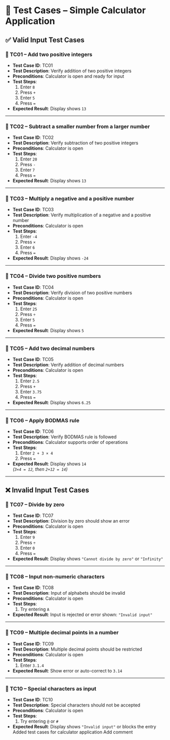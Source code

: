 # 🧪 Test Cases – Simple Calculator Application
## ✅ Valid Input Test Cases
### 🔹 TC01 – Add two positive integers
- **Test Case ID**: TC01  
- **Test Description**: Verify addition of two positive integers  
- **Preconditions**: Calculator is open and ready for input  
- **Test Steps**:
  1. Enter `8`
  2. Press `+`
  3. Enter `5`
  4. Press `=`
- **Expected Result**: Display shows `13`

---

### 🔹 TC02 – Subtract a smaller number from a larger number
- **Test Case ID**: TC02  
- **Test Description**: Verify subtraction of two positive integers  
- **Preconditions**: Calculator is open  
- **Test Steps**:
  1. Enter `20`
  2. Press `-`
  3. Enter `7`
  4. Press `=`
- **Expected Result**: Display shows `13`

---

### 🔹 TC03 – Multiply a negative and a positive number
- **Test Case ID**: TC03  
- **Test Description**: Verify multiplication of a negative and a positive number  
- **Preconditions**: Calculator is open  
- **Test Steps**:
  1. Enter `-4`
  2. Press `×`
  3. Enter `6`
  4. Press `=`
- **Expected Result**: Display shows `-24`

---

### 🔹 TC04 – Divide two positive numbers
- **Test Case ID**: TC04  
- **Test Description**: Verify division of two positive numbers  
- **Preconditions**: Calculator is open  
- **Test Steps**:
  1. Enter `25`
  2. Press `÷`
  3. Enter `5`
  4. Press `=`
- **Expected Result**: Display shows `5`

---

### 🔹 TC05 – Add two decimal numbers
- **Test Case ID**: TC05  
- **Test Description**: Verify addition of decimal numbers  
- **Preconditions**: Calculator is open  
- **Test Steps**:
  1. Enter `2.5`
  2. Press `+`
  3. Enter `3.75`
  4. Press `=`
- **Expected Result**: Display shows `6.25`

---

### 🔹 TC06 – Apply BODMAS rule
- **Test Case ID**: TC06  
- **Test Description**: Verify BODMAS rule is followed  
- **Preconditions**: Calculator supports order of operations  
- **Test Steps**:
  1. Enter `2 + 3 × 4`
  2. Press `=`
- **Expected Result**: Display shows `14`  
  _(`3×4 = 12`, then `2+12 = 14`)_

---

## ❌ Invalid Input Test Cases

### 🔹 TC07 – Divide by zero
- **Test Case ID**: TC07  
- **Test Description**: Division by zero should show an error  
- **Preconditions**: Calculator is open  
- **Test Steps**:
  1. Enter `9`
  2. Press `÷`
  3. Enter `0`
  4. Press `=`
- **Expected Result**: Display shows `"Cannot divide by zero"` or `"Infinity"`

---

### 🔹 TC08 – Input non-numeric characters
- **Test Case ID**: TC08  
- **Test Description**: Input of alphabets should be invalid  
- **Preconditions**: Calculator is open  
- **Test Steps**:
  1. Try entering `A`
- **Expected Result**: Input is rejected or error shown: `"Invalid input"`

---

### 🔹 TC09 – Multiple decimal points in a number
- **Test Case ID**: TC09  
- **Test Description**: Multiple decimal points should be restricted  
- **Preconditions**: Calculator is open  
- **Test Steps**:
  1. Enter `3.1.4`
- **Expected Result**: Show error or auto-correct to `3.14`

---

### 🔹 TC10 – Special characters as input
- **Test Case ID**: TC10  
- **Test Description**: Special characters should not be accepted  
- **Preconditions**: Calculator is open  
- **Test Steps**:
  1. Try entering `@` or `#`
- **Expected Result**: Display shows `"Invalid input"` or blocks the entry
Added test cases for calculator application
Add comment
